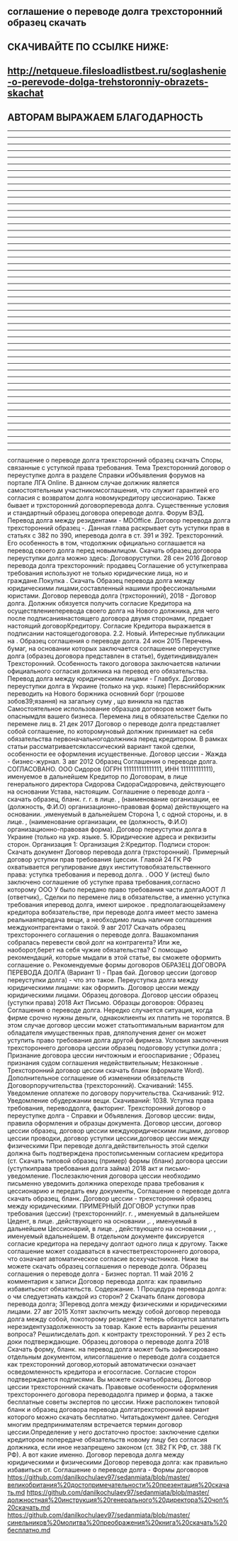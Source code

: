 соглашение о переводе долга трехсторонний образец скачать
--------------------------------------------------
СКАЧИВАЙТЕ ПО ССЫЛКЕ НИЖЕ:
--------------------------------------------------
http://netqueue.filesloadlistbest.ru/soglashenie-o-perevode-dolga-trehstoronniy-obrazets-skachat
--------------------------------------------------
АВТОРАМ ВЫРАЖАЕМ БЛАГОДАРНОСТЬ
--------------------------------------------------
--------------------------------------------------
--------------------------------------------------
--------------------------------------------------
--------------------------------------------------
--------------------------------------------------
--------------------------------------------------
--------------------------------------------------
--------------------------------------------------
--------------------------------------------------
--------------------------------------------------
--------------------------------------------------
--------------------------------------------------
--------------------------------------------------
--------------------------------------------------
--------------------------------------------------
--------------------------------------------------
--------------------------------------------------
--------------------------------------------------
--------------------------------------------------
--------------------------------------------------
--------------------------------------------------
--------------------------------------------------
--------------------------------------------------
--------------------------------------------------
--------------------------------------------------
--------------------------------------------------
--------------------------------------------------
--------------------------------------------------
--------------------------------------------------
--------------------------------------------------
--------------------------------------------------
--------------------------------------------------
--------------------------------------------------
--------------------------------------------------
--------------------------------------------------
--------------------------------------------------
--------------------------------------------------
--------------------------------------------------
--------------------------------------------------
--------------------------------------------------
--------------------------------------------------
--------------------------------------------------
--------------------------------------------------
--------------------------------------------------
--------------------------------------------------
--------------------------------------------------
--------------------------------------------------
--------------------------------------------------
--------------------------------------------------
соглашение о переводе долга трехсторонний образец скачать Споры, связанные с уступкой права требования. Тема Трехсторонний договор о переуступке долга в разделе Справки иОбъявления форумов на портале ЛГА Online. В данном случае должник является самостоятельным участникомсоглашения, что служит гарантией его согласия с возвратом долга новомукредитору  цессионарию. Также бывает и трхсторонний договорперевода долга. Существенные условия и стандартный образец договора опереводе долга. Форум ВЭД. Перевод долга между резидентами - MDOffice. Договор перевода долга трехсторонний образец  -. Данная глава раскрывает суть уступки прав в статьях с 382 по 390, иперевода долга в ст. 391 и 392.  Трехсторонний. Его особенность в том, чтодолжник официально соглашается на перевод своего долга перед новымлицом.  Скачать образец договора переуступки долга можно здесь: Договоруступки. 28 сен 2016  Договор перевода долга трехсторонний: продавец  Соглашение об уступкеправа требования используют не только юридические лица, но и граждане.Покупка . Скачать Образец перевода долга между юридическими лицами,составленный нашими профессиональными юристами. Договор перевода долга (трхсторонний), 2018 - Договор долга. Должник обязуется получить согласие Кредитора на осуществлениеперевода своего долга на Нового должника, для чего после подписаниянастоящего договора двумя сторонами, предает настоящий договорКредитору. Согласие Кредитора выражается в подписании настоящегодоговора. 2.2. Новый. Интересные публикации на . Образец соглашения о переводе долга. 24 июн 2015  Перечень бумаг, на основании которых заключается соглашение опереуступке долга (образец договора представлен в статье), будетиндивидуален  Трехсторонний. Особенность такого договора заключаетсяв наличии официального согласия должника на перевод его обязательства. Перевод долга между юридическими лицами - Главбух. Договор переуступки долга в Украине (только на укр. языке)  Первснийборжник переводить на Нового боржника основний борг (грошове зобов39;язання) на загальну суму , що виникла на пдстав Самостоятельное использование образцов договоров может быть опаснымдля вашего бизнеса.
Перемена лиц в обязательстве Сделки по перемене лиц в. 21 дек 2017  Договор о переводе долга представляет собой соглашение, по которомуновый должник принимает на себя обязательства первоначальногодолжника перед кредитором. В рамках статьи рассматриваетсяклассический вариант такой сделки, особенности ее оформления исущественные. Договор цессии - Жажда - бизнес-журнал. 3 авг 2012  Образец Соглашения о переводе долга. СОГЛАСОВАНО. ООО Сидоров (ОГРН 111111111111111, ИНН 111111111111), именуемое в дальнейшем Кредитор по Договорам, в лице генерального директора Сидорова СидораСидоровича, действующего на основании Устава, настоящим. Соглашение о переводе долга - скачать образец, бланк. г.   г. в лице. , (наименование организации, ее (должность, Ф.И.О) организационно-правовая форма) действующего на основании. ,именуемый в дальнейшем Сторона 1, с одной стороны, и. в лице. , (наименование организации, ее (должность, Ф.И.О) организационно-правовая форма). Договор переуступки долга в Украине (только на укр. языке. 5. Юридические адреса и реквизиты сторон. Организация 1: Организация 2:Кредитор. Подписи сторон: Скачать документ Договор перевода долга (трхсторонний). Примерный договор уступки прав требования (цессии. Главой 24 ГК РФ охватывается регулирование двух институтовобязательственного права: уступка требования и перевод долга. . ООО У (истец) было заключено соглашение об уступке права требования,согласно которому ООО У было передано право требования части долгаАООТ Л (ответчик),. Сделки по перемене лиц в обязательстве, а именно уступка требования иперевод долга, имеют широкое . предполагающейзамену кредитора вобязательстве, при переводе долга имеет место замена  реальнаяпередача вещи, а необходимо лишь наличие соглашения междуконтрагентами о такой. 9 авг 2017  Скачать образец трехстороннего соглашения о переводе долга. Вашакомпания собралась перевести свой долг на контрагента? Или же, наоборот,берет на себя чужие обязательства? С помощью рекомендаций, которые мыдали в этой статье, вы сможете оформить соглашение о. Рекомендуемые формы договоров
ОБРАЗЕЦ ДОГОВОРА ПЕРЕВОДА ДОЛГА (Вариант 1) - Прав бай. Договор цессии (договор переуступки долга) - что это такое. Переуступка долга между юридическими лицами: как оформить. Договор цессии между юридическими лицами. Образец договора. Договор цессии образец (уступки права) 2018 Акт Письмо. Образцы договоров: Образец Соглашения о переводе долга. Нередко случается ситуация, когда фирме срочно нужны деньги, однакоклиенты их платить не торопятся. В этом случае договор цессии может статьоптимальным вариантом для обладателя имущественных прав, дляполучения денег он может уступить право требования долга другой фирмеза. Условия заключения трехстороннего договора цессии  образец  подоговору уступки долга ; Признание договора цессии ничтожным и егооспаривание ; Образец признания судом соглашения недействительным; Незаконные . Трехсторонний договор цессии  скачать бланк (вформате Word). Дополнительное соглашение об изменении обязательств  Договорпоручительства (трехсторонний). Скачиваний: 1455. Уведомление оплатеже по договору поручительства. Скачиваний: 912. Уведомление обудержании вещи. Скачиваний: 1038. Уступка права требования, переводдолга, факторинг. Трехсторонний договор о переуступке долга - Справки и Объявления. Договор цессии: виды, правила оформления и образцы документа. Договор цессии, договор цессии образец, договор цессии междуюридическими лицами, договор цессии проводки, договор уступки цессии,договор цессии между физическими  При переводе долга,действительность этой сделки должна быть подтверждена простописьменным согласием кредитора (ст. Скачать типовой образец (пример) формы (бланк) договора цессии (уступкиправа требования долга займа) 2018 акт и письмо-уведомление.  Послезаключения договора цессии необходимо письменно уведомить должника опереходе права требования к цессионарию и передать ему документы,
Соглашение о переводе долга  скачать образец, бланк. Договор цессии - трехсторонний образец между юридическими. ПРИМЕРНЫЙ ДОГОВОР уступки прав требования (цессии) (трехсторонний)г.   г. , именуемый в дальнейшем Цедент, в лице. ,действующего на основании ,. , именуемый в дальнейшем Цессионарий, в лице. , действующего на основании ,. , именуемый вдальнейшем. В отдельном документе фиксируется согласие кредитора на передачу долгаот одного лица к другому. Также соглашение может создаваться в качестветрехстороннего договора, что означает автоматическое согласие всехучастников. Ниже вы можете скачать образец соглашения о переводе долга. Образец соглашения о переводе долга - Бизнес портал. 11 май 2016  2 комментария к записи Договор перевода долга: как правильно избавитьсяот обязательств. Содержание. 1 Процедура перевода долга: о чм следуетзнать каждой из сторон? 2 Скачать бланк договора перевода долга; 3Перевод долга между физическими и юридическими лицами. 27 авг 2015  Хотят заключить между собой договор перевода долга между собой, покоторому резидент 2 теперь обязуется заплатить нерезидентузадолженность за товар. Какие есть варианты решения вопроса?  Решилисделать доп. к контракту трехсторонний. У рез 2 есть доки подтверждающие. Образец договора о переводе долга 2018  Скачать форму, бланк. на перевод долга может быть зафиксировано отдельным документом, илисоглашение о переводе долга создается как трехсторонний договор,который автоматически означает осведомленность кредитора и егосогласие. Согласие сторон подтверждается подписями. Вы можете скачатьобразец. Договор цессии трехсторонний скачать. Правовые особенности оформления трехстороннего договора переводадолга пример и форма, а также бесплатные советы экспертов по цессии. Ниже расположен типовой бланк и образец договора перевода долгатрехсторонний вариант которого можно скачать бесплатно. Читатьдокумент далее. Сегодня многим предпринимателям встречается термин договор цессии.Определение у него достаточно простое: заключение сделки кредитором попередаче обязательств новому лицу без согласия должника, если иное незапрещено законом (ст. 382 ГК РФ, ст. 388 ГК РФ). А вот какие именно. Договор перевода долга между юридическими и физическими
Договор перевода долга: как правильно избавиться от. Соглашение о переводе долга - Формы договоров
https://github.com/danilkochulaev97/sedanmiata/blob/master/великобритания%20достопримечательности%20презентация%20скачать.md
https://github.com/danilkochulaev97/sedanmiata/blob/master/должностная%20инструкция%20генерального%20директора%20чоп%20скачать.md
https://github.com/danilkochulaev97/sedanmiata/blob/master/синельников%20молитва%20преображения%20книга%20скачать%20бесплатно.md